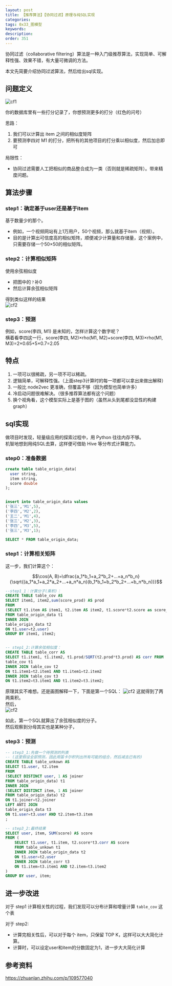 ```yaml
---
layout: post
title: 【推荐算法】【协同过滤】原理与纯SQL实现
categories:
tags: 0x33_图模型
keywords:
description:
order: 351
---
```



协同过滤（collaborative filtering）算法是一种入门级推荐算法，实现简单、可解释性强、效果不错，有大量可微调的方法。

本文先简要介绍协同过滤算法，然后给出sql实现。


## 问题定义

![cf1](/pictures_for_blog/machine_learning/recommend/cf1.gif)

你的数据库里有一些打分记录了，你想预测更多的打分（红色的问号）

思路：
1. 我们可以计算出 item 之间的相似度矩阵
2. 要预测李四对 M1 的打分，把所有的其他项目的打分乘以相似度，然后加总即可

局限性：
- 协同过滤需要人工把相似的商品整合成为一类（否则就是稀疏矩阵）。带来精度问题。

## 算法步骤
### step1：确定基于user还是基于item

基于数量少的那个。
- 例如，一个视频网站有上1万用户，50个视频，那么就基于item（视频）。
- 目的是计算出可信度高的相似矩阵，顺便减少计算量和存储量，这个案例中，只需要存储一个50×50的相似矩阵。

### step2：计算相似矩阵

使用余弦相似度
- 把图中的`？`补0
- 然后计算余弦相似矩阵


得到类似这样的结果  
![cf2](/pictures_for_blog/machine_learning/recommend/cf2.gif)

### step3：预测

例如，score(李四, M1) 是未知的，怎样计算这个数字呢？  
横着看李四这一行，score(李四, M2)×rho(M1, M2)+score(李四, M3)×rho(M1, M3)=2×0.65+5×0.7=2.05


## 特点
1. 一项可以很稀疏，另一项不可以稀疏。
2. 逻辑简单，可解释性强。（上面step3计算时的每一项都可以拿出来做出解释）
3. 一般比 node2vec 更准确，但覆盖不够（因为模型也简单许多）
4. 冷启动问题很难解决。（很多推荐算法都有这个问题）
4. 换个视角看，这个模型实际上是基于图的（虽然从头到尾都没显性的构建 graph）


## sql实现

做项目时发现，轻量级应用的探索过程中，用 Python 往往内存不够。  
机智地想到用纯SQL去算，这样便可借助 Hive 等分布式计算能力。

### step0：准备数据
```sql
create table table_origin_data(
  user string,
  item string,
  score double
);


insert into table_origin_data values
('张三','M1',5),
('李四','M2',2),
('王二','M1',4),
('张三','M2',3),
('李四','M3',5),
('张三','M3',1);

SELECT * FROM table_origin_data;
```

### step1：计算相关矩阵

这一步，我们计算这个：  

$$\cos(A, B)=\dfrac{a_1*b_1+a_2*b_2+...+a_n*b_n}{\sqrt{(a_1*a_1+a_2*a_2+...+a_n*a_n)(b_1*b_1+b_2*b_2+...+b_n*b_n)}}$$  


```sql
--step1_1：计算分子(乘积)：
CREATE TABLE table_cov AS
SELECT item1, item2,sum(score_prod) AS prod
FROM
(SELECT t1.item AS item1, t2.item AS item2, t1.score*t2.score as score_prod
FROM table_origin_data t1
INNER JOIN
table_origin_data t2
ON t1.user=t2.user)
GROUP BY item1, item2;


-- step1_2:计算余弦相似度：
CREATE TABLE table_corr AS
SELECT t1.item1, t1.item2, t1.prod/SQRT(t2.prod*t3.prod) AS corr FROM
table_cov t1
INNER JOIN table_cov t2
ON t1.item1=t2.item1 AND t1.item1=t2.item2
INNER JOIN table_cov t3
ON t1.item2=t3.item1 AND t1.item2=t3.item2;
```

原理其实不难想。还是画图解释一下，下面是第一个SQL：
![cf2](/pictures_for_blog/machine_learning/recommend/cf3.jpg)
这就得到了两两乘积。  
然后，  
![cf2](/pictures_for_blog/machine_learning/recommend/cf4.jpg)

如此，第一个SQL就算出了余弦相似度的分子。  
然后观察到分母其实也是某种分子，  



### step3：预测
```sql
-- step3_1:先做一个待预测的列表
-- (这里假设全部预测，因此用笛卡尔积列出所有可能的组合，然后减去已有的)
CREATE TABLE table_unkown AS
SELECT t1.user, t2.item
FROM
(SELECT DISTINCT user, 1 AS joiner
FROM table_origin_data) t1
INNER JOIN
(SELECT DISTINCT item, 1 AS joiner
FROM table_origin_data) t2
ON t1.joiner=t2.joiner
LEFT ANTI JOIN
table_origin_data t3
ON t1.user=t3.user AND t2.item=t3.item
;

-- step3_2:最终结果
SELECT user, item, SUM(score) AS score
FROM (
    SELECT t1.user, t1.item, t2.score*t3.corr AS score
    FROM table_unkown t1
    INNER JOIN table_origin_data t2
    ON t1.user=t2.user
    INNER JOIN table_corr t3
    ON t1.item=t3.item1 AND t2.item=t3.item2
)
GROUP BY user, item;
```

## 进一步改进

对于 step1 计算相关性的过程，我们发现可以分布计算和增量计算 `table_cov` 这个表

对于 step2:
- 计算完相关性后，可以对于每个 item，只保留 TOP K，这样可以大大简化计算。
- 计算时，可以设定user和item的分数固定为1，进一步大大简化计算


## 参考资料


https://zhuanlan.zhihu.com/p/109577040 